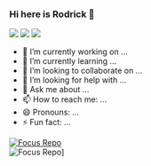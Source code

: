 ### Hi here is Rodrick 👋
[![](https://badgen.net/badge/blog/檐上有月☽/?icon=sourcegraph&color=FFC83D)](https://rodrick.cn) [![](https://badgen.net/badge/github/Rodrick278/?icon=github&color=blue&label)](https://github.com/rodrick278/) [![](https://badgen.net/badge/yuque/yuque/?icon=telegram&color=34CE7B&label)](https://www.yuque.com/rodrick-miz0p)

- 🔭 I’m currently working on ...
- 🌱 I’m currently learning ...
- 👯 I’m looking to collaborate on ...
- 🤔 I’m looking for help with ...
- 💬 Ask me about ...
- 📫 How to reach me: ...
- 😄 Pronouns: ...
- ⚡ Fun fact: ...

[![Focus Repo](https://github-readme-stats.vercel.app/api/pin/?username=rodrick278&repo=rodrick278.github.io&show_owner=true&theme=material-palenight)](https://github.com/rodrick278/rodrick278.github.io)<br/>
![Focus Repo](https://github-readme-stats.anuraghazra1.vercel.app/api/top-langs/?username=rodrick278&layout=compact&theme=material-palenight)]<br/>

<!-- ![Focus Repo](https://github-readme-stats.vercel.app/api?username=rodrick278&theme=material-palenight) -->










